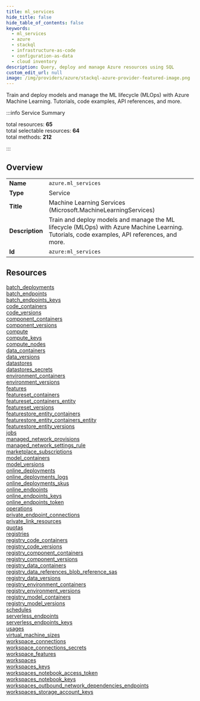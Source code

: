 ```yaml
---
title: ml_services
hide_title: false
hide_table_of_contents: false
keywords:
  - ml_services
  - azure
  - stackql
  - infrastructure-as-code
  - configuration-as-data
  - cloud inventory
description: Query, deploy and manage Azure resources using SQL
custom_edit_url: null
image: /img/providers/azure/stackql-azure-provider-featured-image.png
---
```


Train and deploy models and manage the ML lifecycle (MLOps) with Azure Machine Learning. Tutorials, code examples, API references, and more.  
    
:::info Service Summary

<div class="row">
<div class="providerDocColumn">
<span>total resources:&nbsp;<b>65</b></span><br />
<span>total selectable resources:&nbsp;<b>64</b></span><br />
<span>total methods:&nbsp;<b>212</b></span><br />
</div>
</div>

:::

## Overview
<table><tbody>
<tr><td><b>Name</b></td><td><code>azure.ml_services</code></td></tr>
<tr><td><b>Type</b></td><td>Service</td></tr>
<tr><td><b>Title</b></td><td>Machine Learning Services (Microsoft.MachineLearningServices)</td></tr>
<tr><td><b>Description</b></td><td>Train and deploy models and manage the ML lifecycle (MLOps) with Azure Machine Learning. Tutorials, code examples, API references, and more.</td></tr>
<tr><td><b>Id</b></td><td><code>azure:ml_services</code></td></tr>
</tbody></table>

## Resources
<div class="row">
<div class="providerDocColumn">
<a href="/providers/azure/ml_services/batch_deployments/">batch_deployments</a><br />
<a href="/providers/azure/ml_services/batch_endpoints/">batch_endpoints</a><br />
<a href="/providers/azure/ml_services/batch_endpoints_keys/">batch_endpoints_keys</a><br />
<a href="/providers/azure/ml_services/code_containers/">code_containers</a><br />
<a href="/providers/azure/ml_services/code_versions/">code_versions</a><br />
<a href="/providers/azure/ml_services/component_containers/">component_containers</a><br />
<a href="/providers/azure/ml_services/component_versions/">component_versions</a><br />
<a href="/providers/azure/ml_services/compute/">compute</a><br />
<a href="/providers/azure/ml_services/compute_keys/">compute_keys</a><br />
<a href="/providers/azure/ml_services/compute_nodes/">compute_nodes</a><br />
<a href="/providers/azure/ml_services/data_containers/">data_containers</a><br />
<a href="/providers/azure/ml_services/data_versions/">data_versions</a><br />
<a href="/providers/azure/ml_services/datastores/">datastores</a><br />
<a href="/providers/azure/ml_services/datastores_secrets/">datastores_secrets</a><br />
<a href="/providers/azure/ml_services/environment_containers/">environment_containers</a><br />
<a href="/providers/azure/ml_services/environment_versions/">environment_versions</a><br />
<a href="/providers/azure/ml_services/features/">features</a><br />
<a href="/providers/azure/ml_services/featureset_containers/">featureset_containers</a><br />
<a href="/providers/azure/ml_services/featureset_containers_entity/">featureset_containers_entity</a><br />
<a href="/providers/azure/ml_services/featureset_versions/">featureset_versions</a><br />
<a href="/providers/azure/ml_services/featurestore_entity_containers/">featurestore_entity_containers</a><br />
<a href="/providers/azure/ml_services/featurestore_entity_containers_entity/">featurestore_entity_containers_entity</a><br />
<a href="/providers/azure/ml_services/featurestore_entity_versions/">featurestore_entity_versions</a><br />
<a href="/providers/azure/ml_services/jobs/">jobs</a><br />
<a href="/providers/azure/ml_services/managed_network_provisions/">managed_network_provisions</a><br />
<a href="/providers/azure/ml_services/managed_network_settings_rule/">managed_network_settings_rule</a><br />
<a href="/providers/azure/ml_services/marketplace_subscriptions/">marketplace_subscriptions</a><br />
<a href="/providers/azure/ml_services/model_containers/">model_containers</a><br />
<a href="/providers/azure/ml_services/model_versions/">model_versions</a><br />
<a href="/providers/azure/ml_services/online_deployments/">online_deployments</a><br />
<a href="/providers/azure/ml_services/online_deployments_logs/">online_deployments_logs</a><br />
<a href="/providers/azure/ml_services/online_deployments_skus/">online_deployments_skus</a><br />
<a href="/providers/azure/ml_services/online_endpoints/">online_endpoints</a><br />
</div>
<div class="providerDocColumn">
<a href="/providers/azure/ml_services/online_endpoints_keys/">online_endpoints_keys</a><br />
<a href="/providers/azure/ml_services/online_endpoints_token/">online_endpoints_token</a><br />
<a href="/providers/azure/ml_services/operations/">operations</a><br />
<a href="/providers/azure/ml_services/private_endpoint_connections/">private_endpoint_connections</a><br />
<a href="/providers/azure/ml_services/private_link_resources/">private_link_resources</a><br />
<a href="/providers/azure/ml_services/quotas/">quotas</a><br />
<a href="/providers/azure/ml_services/registries/">registries</a><br />
<a href="/providers/azure/ml_services/registry_code_containers/">registry_code_containers</a><br />
<a href="/providers/azure/ml_services/registry_code_versions/">registry_code_versions</a><br />
<a href="/providers/azure/ml_services/registry_component_containers/">registry_component_containers</a><br />
<a href="/providers/azure/ml_services/registry_component_versions/">registry_component_versions</a><br />
<a href="/providers/azure/ml_services/registry_data_containers/">registry_data_containers</a><br />
<a href="/providers/azure/ml_services/registry_data_references_blob_reference_sas/">registry_data_references_blob_reference_sas</a><br />
<a href="/providers/azure/ml_services/registry_data_versions/">registry_data_versions</a><br />
<a href="/providers/azure/ml_services/registry_environment_containers/">registry_environment_containers</a><br />
<a href="/providers/azure/ml_services/registry_environment_versions/">registry_environment_versions</a><br />
<a href="/providers/azure/ml_services/registry_model_containers/">registry_model_containers</a><br />
<a href="/providers/azure/ml_services/registry_model_versions/">registry_model_versions</a><br />
<a href="/providers/azure/ml_services/schedules/">schedules</a><br />
<a href="/providers/azure/ml_services/serverless_endpoints/">serverless_endpoints</a><br />
<a href="/providers/azure/ml_services/serverless_endpoints_keys/">serverless_endpoints_keys</a><br />
<a href="/providers/azure/ml_services/usages/">usages</a><br />
<a href="/providers/azure/ml_services/virtual_machine_sizes/">virtual_machine_sizes</a><br />
<a href="/providers/azure/ml_services/workspace_connections/">workspace_connections</a><br />
<a href="/providers/azure/ml_services/workspace_connections_secrets/">workspace_connections_secrets</a><br />
<a href="/providers/azure/ml_services/workspace_features/">workspace_features</a><br />
<a href="/providers/azure/ml_services/workspaces/">workspaces</a><br />
<a href="/providers/azure/ml_services/workspaces_keys/">workspaces_keys</a><br />
<a href="/providers/azure/ml_services/workspaces_notebook_access_token/">workspaces_notebook_access_token</a><br />
<a href="/providers/azure/ml_services/workspaces_notebook_keys/">workspaces_notebook_keys</a><br />
<a href="/providers/azure/ml_services/workspaces_outbound_network_dependencies_endpoints/">workspaces_outbound_network_dependencies_endpoints</a><br />
<a href="/providers/azure/ml_services/workspaces_storage_account_keys/">workspaces_storage_account_keys</a><br />
</div>
</div>
